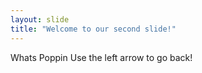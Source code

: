```yaml
---
layout: slide
title: "Welcome to our second slide!"
---
```

Whats Poppin
Use the left arrow to go back!
